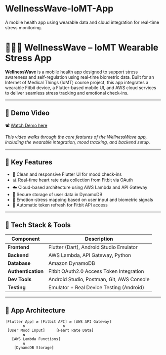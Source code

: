# WellnessWave-IoMT-App
A mobile health app using wearable data and cloud integration for real-time stress monitoring.
# 🧘🏽‍♀️ WellnessWave – IoMT Wearable Stress App

**WellnessWave** is a mobile health app designed to support stress awareness and self-regulation using real-time biometric data. Built for an Internet of Medical Things (IoMT) course project, this app integrates a wearable Fitbit device, a Flutter-based mobile UI, and AWS cloud services to deliver seamless stress tracking and emotional check-ins.

---

## 🎥 Demo Video

📽️ [Watch Demo here](https://drive.google.com/file/d/1zE1TYC3qM41gIN1S6O0PYKb-0nfNWc81/view?usp=drive_link)

_This video walks through the core features of the WellnessWave app, including the wearable integration, mood tracking, and backend setup._

---

## 🚀 Key Features

- 📱 Clean and responsive Flutter UI for mood check-ins  
- 📊 Real-time heart rate data collection from Fitbit via OAuth  
- ☁️ Cloud-based architecture using AWS Lambda and API Gateway  
- 🔐 Secure storage of user data in DynamoDB  
- 🧠 Emotion-stress mapping based on user input and biometric signals  
- 🔄 Automatic token refresh for Fitbit API access

---

## 🧰 Tech Stack & Tools

| Component            | Description                                       |
|---------------------|---------------------------------------------------|
| **Frontend**         | Flutter (Dart), Android Studio Emulator           |
| **Backend**          | AWS Lambda, API Gateway, Python                   |
| **Database**         | Amazon DynamoDB                                   |
| **Authentication**   | Fitbit OAuth2.0 Access Token Integration          |
| **Dev Tools**        | Android Studio, Postman, Git, AWS Console         |
| **Testing**          | Emulator + Real Device Testing (Android)          |

---

## 🧠 App Architecture

```plaintext
[Flutter App] ⇄ [Fitbit API] ⇄ [AWS API Gateway]
        ⇅                 ⇅
 [User Mood Input]     [Heart Rate Data]
        ⇅
   [AWS Lambda Functions]
        ⇅
    [DynamoDB Storage]
